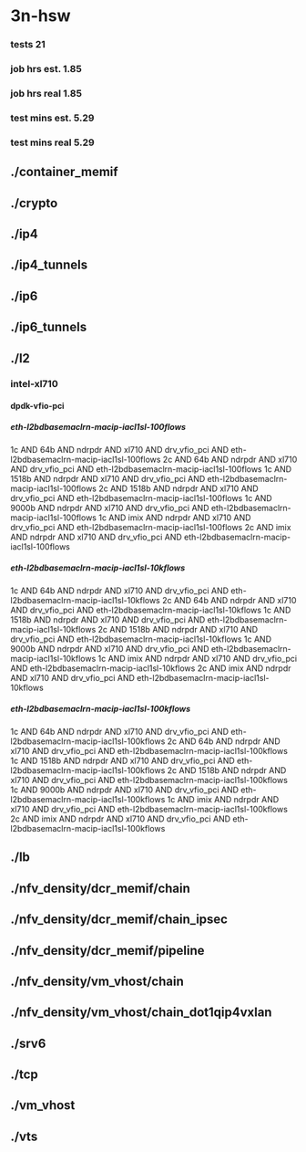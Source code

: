 # 3n-hsw
### tests 21
### job hrs est. 1.85
### job hrs real 1.85
### test mins est. 5.29
### test mins real 5.29
## ./container_memif
## ./crypto
## ./ip4
## ./ip4_tunnels
## ./ip6
## ./ip6_tunnels
## ./l2
### intel-xl710
#### dpdk-vfio-pci
##### eth-l2bdbasemaclrn-macip-iacl1sl-100flows
1c AND 64b AND ndrpdr AND xl710 AND drv_vfio_pci AND eth-l2bdbasemaclrn-macip-iacl1sl-100flows
2c AND 64b AND ndrpdr AND xl710 AND drv_vfio_pci AND eth-l2bdbasemaclrn-macip-iacl1sl-100flows
1c AND 1518b AND ndrpdr AND xl710 AND drv_vfio_pci AND eth-l2bdbasemaclrn-macip-iacl1sl-100flows
2c AND 1518b AND ndrpdr AND xl710 AND drv_vfio_pci AND eth-l2bdbasemaclrn-macip-iacl1sl-100flows
1c AND 9000b AND ndrpdr AND xl710 AND drv_vfio_pci AND eth-l2bdbasemaclrn-macip-iacl1sl-100flows
1c AND imix AND ndrpdr AND xl710 AND drv_vfio_pci AND eth-l2bdbasemaclrn-macip-iacl1sl-100flows
2c AND imix AND ndrpdr AND xl710 AND drv_vfio_pci AND eth-l2bdbasemaclrn-macip-iacl1sl-100flows
##### eth-l2bdbasemaclrn-macip-iacl1sl-10kflows
1c AND 64b AND ndrpdr AND xl710 AND drv_vfio_pci AND eth-l2bdbasemaclrn-macip-iacl1sl-10kflows
2c AND 64b AND ndrpdr AND xl710 AND drv_vfio_pci AND eth-l2bdbasemaclrn-macip-iacl1sl-10kflows
1c AND 1518b AND ndrpdr AND xl710 AND drv_vfio_pci AND eth-l2bdbasemaclrn-macip-iacl1sl-10kflows
2c AND 1518b AND ndrpdr AND xl710 AND drv_vfio_pci AND eth-l2bdbasemaclrn-macip-iacl1sl-10kflows
1c AND 9000b AND ndrpdr AND xl710 AND drv_vfio_pci AND eth-l2bdbasemaclrn-macip-iacl1sl-10kflows
1c AND imix AND ndrpdr AND xl710 AND drv_vfio_pci AND eth-l2bdbasemaclrn-macip-iacl1sl-10kflows
2c AND imix AND ndrpdr AND xl710 AND drv_vfio_pci AND eth-l2bdbasemaclrn-macip-iacl1sl-10kflows
##### eth-l2bdbasemaclrn-macip-iacl1sl-100kflows
1c AND 64b AND ndrpdr AND xl710 AND drv_vfio_pci AND eth-l2bdbasemaclrn-macip-iacl1sl-100kflows
2c AND 64b AND ndrpdr AND xl710 AND drv_vfio_pci AND eth-l2bdbasemaclrn-macip-iacl1sl-100kflows
1c AND 1518b AND ndrpdr AND xl710 AND drv_vfio_pci AND eth-l2bdbasemaclrn-macip-iacl1sl-100kflows
2c AND 1518b AND ndrpdr AND xl710 AND drv_vfio_pci AND eth-l2bdbasemaclrn-macip-iacl1sl-100kflows
1c AND 9000b AND ndrpdr AND xl710 AND drv_vfio_pci AND eth-l2bdbasemaclrn-macip-iacl1sl-100kflows
1c AND imix AND ndrpdr AND xl710 AND drv_vfio_pci AND eth-l2bdbasemaclrn-macip-iacl1sl-100kflows
2c AND imix AND ndrpdr AND xl710 AND drv_vfio_pci AND eth-l2bdbasemaclrn-macip-iacl1sl-100kflows
## ./lb
## ./nfv_density/dcr_memif/chain
## ./nfv_density/dcr_memif/chain_ipsec
## ./nfv_density/dcr_memif/pipeline
## ./nfv_density/vm_vhost/chain
## ./nfv_density/vm_vhost/chain_dot1qip4vxlan
## ./srv6
## ./tcp
## ./vm_vhost
## ./vts
